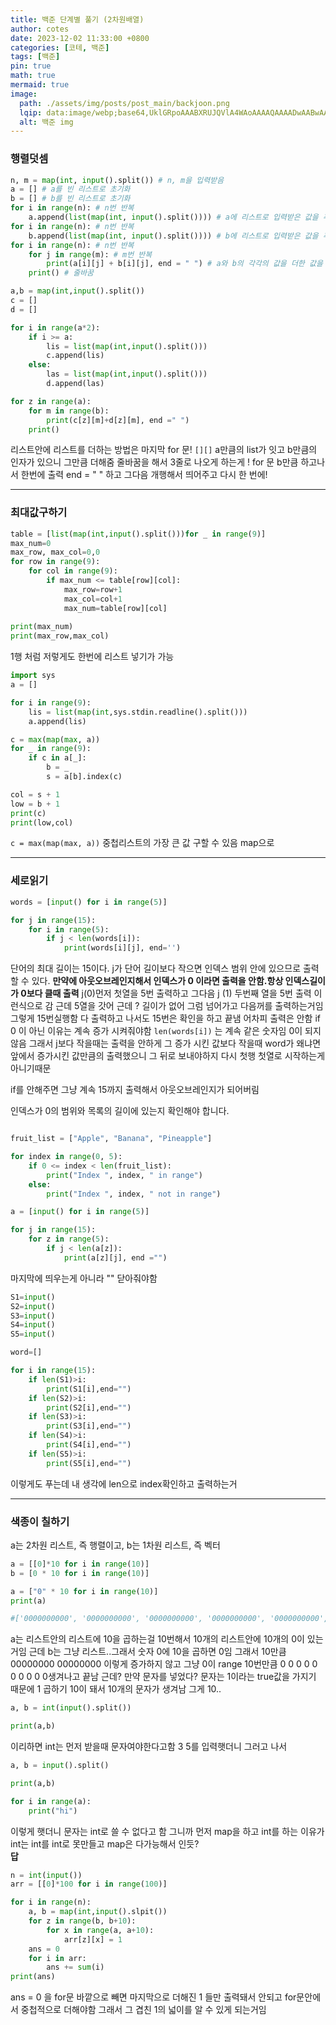 ```yaml
---
title: 백준 단계별 풀기 (2차원배열)
author: cotes
date: 2023-12-02 11:33:00 +0800
categories: [코테, 백준]
tags: [백준]
pin: true
math: true
mermaid: true
image:
  path: ./assets/img/posts/post_main/backjoon.png
  lqip: data:image/webp;base64,UklGRpoAAABXRUJQVlA4WAoAAAAQAAAADwAABwAAQUxQSDIAAAARL0AmbZurmr57yyIiqE8oiG0bejIYEQTgqiDA9vqnsUSI6H+oAERp2HZ65qP/VIAWAFZQOCBCAAAA8AEAnQEqEAAIAAVAfCWkAALp8sF8rgRgAP7o9FDvMCkMde9PK7euH5M1m6VWoDXf2FkP3BqV0ZYbO6NA/VFIAAAA
  alt: 백준 img
---
```


### 행렬덧셈

```py
n, m = map(int, input().split()) # n, m을 입력받음
a = [] # a를 빈 리스트로 초기화
b = [] # b를 빈 리스트로 초기화
for i in range(n): # n번 반복
    a.append(list(map(int, input().split()))) # a에 리스트로 입력받은 값을 추가
for i in range(n): # n번 반복
    b.append(list(map(int, input().split()))) # b에 리스트로 입력받은 값을 추가
for i in range(n): # n번 반복
    for j in range(m): # m번 반복
        print(a[i][j] + b[i][j], end = " ") # a와 b의 각각의 값을 더한 값을 출력
    print() # 줄바꿈
```

```py
a,b = map(int,input().split())
c = []
d = []

for i in range(a*2):
    if i >= a:
        lis = list(map(int,input().split()))
        c.append(lis)
    else:
        las = list(map(int,input().split()))
        d.append(las)

for z in range(a):
    for m in range(b):
        print(c[z][m]+d[z][m], end =" ")
    print()
```

리스트안에 리스트를 더하는 방법은 마지막 for 문! ` [][] ` a만큼의 list가 잇고 b만큼의 인자가 있으니 그만큼 더해줌
줄바꿈을 해서 3줄로 나오게 하는게 ! for 문 b만큼 하고나서 한번에 출력 end = " " 하고 그다음 개행해서 띄어주고 다시 한 번에!

---

### 최대값구하기

```py
table = [list(map(int,input().split()))for _ in range(9)]
max_num=0
max_row, max_col=0,0
for row in range(9):
    for col in range(9):
        if max_num <= table[row][col]:
            max_row=row+1
            max_col=col+1
            max_num=table[row][col]
            
print(max_num)
print(max_row,max_col)
```
1행 처럼 저렇게도 한번에 리스트 넣기가 가능

```python
import sys
a = []

for i in range(9):
    lis = list(map(int,sys.stdin.readline().split()))
    a.append(lis)

c = max(map(max, a))
for _ in range(9):
    if c in a[_]:
        b = _
        s = a[b].index(c)

col = s + 1
low = b + 1
print(c)
print(low,col)
```

` c = max(map(max, a)) `  중첩리스트의 가장 큰 값 구할 수 있음 map으로

---
### 세로읽기

```python
words = [input() for i in range(5)]

for j in range(15):
    for i in range(5):
        if j < len(words[i]):
            print(words[i][j], end='')
```
단어의 최대 길이는 15이다.
j가 단어 길이보다 작으면 인덱스 범위 안에 있으므로 출력할 수 있다.
**만약에 아웃오브레인지해서  인덱스가 0 이라면 출력을 안함.항상 인덱스길이가 0보다 클때 출력**
j(0)먼저 첫열을 5번 출력하고 그다음 j (1) 두번째 열을 5번 출력 이런식으로 감 근데 5열을 갓어 근데 ? 길이가 없어 그럼 넘어가고 다음꺼를 출력하는거임 그렇게 15번실행함 다 출력하고 나서도 15번은 확인을 하고 끝냄 어차피 출력은 안함
if 0 이 아닌 이유는 계속 증가 시켜줘야함 `len(words[i])` 는 계속 같은 숫자임 0이 되지 않음 그래서 j보다 작을때는 출력을 안하게 그 증가 시킨 값보다 작을때 word가 왜냐면 앞에서 증가시킨 값만큼의 출력했으니 그 뒤로 보내야하지 다시 첫행 첫열로 시작하는게 아니기때문

if를 안해주면 그냥 계속 15까지 출력해서 아웃오브레인지가 되어버림

인덱스가 0의 범위와 목록의 길이에 있는지 확인해야 합니다.
```python

fruit_list = ["Apple", "Banana", "Pineapple"]

for index in range(0, 5):
    if 0 <= index < len(fruit_list):
        print("Index ", index, " in range")
    else:
        print("Index ", index, " not in range")
```

```py
a = [input() for i in range(5)]

for j in range(15):
    for z in range(5):
        if j < len(a[z]):
            print(a[z][j], end ="")
```
마지막에 띄우는게 아니라 "" 닫아줘야함

```py
S1=input()
S2=input()
S3=input()
S4=input()
S5=input()

word=[]

for i in range(15):
    if len(S1)>i:
        print(S1[i],end="")
    if len(S2)>i:
        print(S2[i],end="")
    if len(S3)>i:
        print(S3[i],end="")
    if len(S4)>i:
        print(S4[i],end="")
    if len(S5)>i:
        print(S5[i],end="")
```
이렇게도 푸는데 내 생각에 len으로 index확인하고 출력하는거

---
### 색종이 칠하기

a는 2차원 리스트, 즉 행렬이고, b는 1차원 리스트, 즉 벡터

```py
a = [[0]*10 for i in range(10)] 
b = [0 * 10 for i in range(10)]

a = ["0" * 10 for i in range(10)]
print(a)

#['0000000000', '0000000000', '0000000000', '0000000000', '0000000000', '0000000000', #'0000000000', '0000000000', '0000000000', '0000000000']
```
a는 리스트안의 리스트에 10을 곱하는걸 10번해서 10개의 리스트안에 10개의 0이 있는거임
근데 b는 그냥 리스트..그래서 숫자 0에 10을 곱하면 0임 그래서 10만큼00000000 00000000 이렇게 증가하지 않고 그냥 0이 range 10번만큼  0 0 0 0 0 0 0 0 0 0생겨나고 끝남 근데? 만약 문자를 넣었다? 문자는 1이라는 true값을 가지기 때문에 1 곱하기 10이 돼서 10개의 문자가 생겨남 그게 10..

```py
a, b = int(input().split())

print(a,b)
```

이리하면 int는 먼저 받을때 문자여야한다고함 3 5를 입력햇더니 그러고 나서 

```py
a, b = input().split()

print(a,b)

for i in range(a):
    print("hi")
```
이렇게 햇더니 문자는 int로 쓸 수 없다고 함 그니까 먼저 map을 하고 int를 하는 이유가 int는 int를 int로 못만들고 map은 다가능해서 인듯?  
**답**
```py
n = int(input())
arr = [[0]*100 for i in range(100)]

for i in range(n):
    a, b = map(int,input().slpit())
    for z in range(b, b+10):
        for x in range(a, a+10):
            arr[z][x] = 1
    ans = 0
    for i in arr:
        ans += sum(i)
print(ans)
```

ans = 0 을 for문 바깥으로 빼면 마지막으로 더해진 1 들만 출력돼서 안되고 for문안에서 중첩적으로 더해야함 그래서 그 겹친 1의 넓이를 알 수 있게 되는거임
